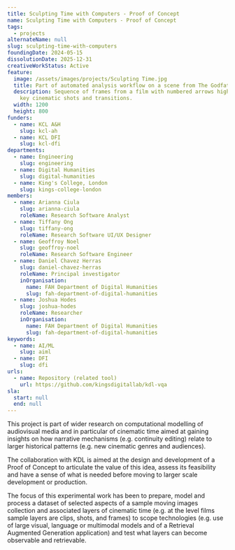 ```yaml
---
title: Sculpting Time with Computers - Proof of Concept
name: Sculpting Time with Computers - Proof of Concept
tags:
  - projects
alternateName: null
slug: sculpting-time-with-computers
foundingDate: 2024-05-15
dissolutionDate: 2025-12-31
creativeWorkStatus: Active
feature:
  image: /assets/images/projects/Sculpting Time.jpg
  title: Part of automated analysis workflow on a scene from The Godfather (1972).
  description: Sequence of frames from a film with numbered arrows highlighting
    key cinematic shots and transitions.
  width: 1200
  height: 800
funders:
  - name: KCL A&H
    slug: kcl-ah
  - name: KCL DFI
    slug: kcl-dfi
departments:
  - name: Engineering
    slug: engineering
  - name: Digital Humanities
    slug: digital-humanities
  - name: King's College, London
    slug: kings-college-london
members:
  - name: Arianna Ciula
    slug: arianna-ciula
    roleName: Research Software Analyst
  - name: Tiffany Ong
    slug: tiffany-ong
    roleName: Research Software UI/UX Designer
  - name: Geoffroy Noel
    slug: geoffroy-noel
    roleName: Research Software Engineer
  - name: Daniel Chavez Herras
    slug: daniel-chavez-herras
    roleName: Principal investigator
    inOrganisation:
      name: FAH Department of Digital Humanities
      slug: fah-department-of-digital-humanities
  - name: Joshua Hodes
    slug: joshua-hodes
    roleName: Researcher
    inOrganisation:
      name: FAH Department of Digital Humanities
      slug: fah-department-of-digital-humanities
keywords:
  - name: AI/ML
    slug: aiml
  - name: DFI
    slug: dfi
urls:
  - name: Repository (related tool)
    url: https://github.com/kingsdigitallab/kdl-vqa
sla:
  start: null
  end: null
---
```


This project is part of wider research on computational modelling of audiovisual media and in particular of cinematic time aimed at gaining insights on how narrative mechanisms (e.g. continuity editing) relate to larger historical patterns (e.g. new cinematic genres and audiences).

The collaboration with KDL is aimed at the design and development of a Proof of Concept to articulate the value of this idea, assess its feasibility and have a sense of what is needed before moving to larger scale development or production.

The focus of this experimental work has been to prepare, model and process a dataset of selected aspects of a sample moving images collection and associated layers of cinematic time (e.g. at the level films sample layers are clips, shots, and frames) to scope technologies (e.g. use of large visual, language or multimodal models and of a Retrieval Augmented Generation application) and test what layers can become observable and retrievable.
